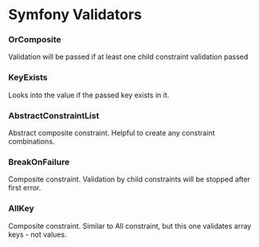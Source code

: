 
# Symfony Validators

### OrComposite
Validation will be passed if at least one child constraint validation passed 

### KeyExists
Looks into the value if the passed key exists in it.

### AbstractConstraintList
Abstract composite constraint. Helpful to create any constraint combinations. 

### BreakOnFailure
Composite constraint. Validation by child constraints will be stopped after first error.

### AllKey
Composite constraint. Similar to All constraint, but this one validates array keys - not values.
